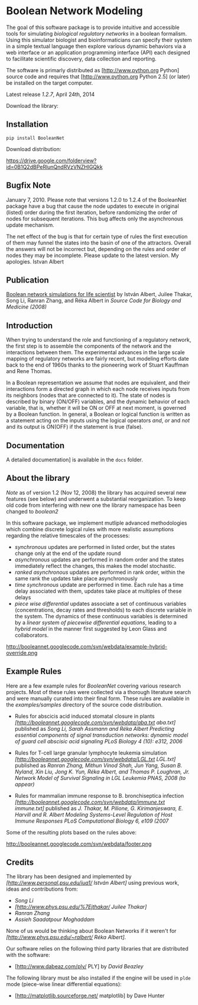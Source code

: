 Boolean Network Modeling
========================

The goal of this software package is to provide intuitive and accessible tools for simulating *biological regulatory networks*
in a boolean formalism. Using this simulator biologist and bioinformaticians can specify their system in a simple textual language then
explore various dynamic behaviors via a web interface or an application programming interface (API) each designed to facilitate scientific discovery,
data collection and reporting.

The software is primarly distributed as [http://www.python.org Python] source code and requires that [http://www.python.org Python 2.5] (or later)
be installed on the target computer.

Latest release *1.2.7*, April 24th, 2014

Download the library:

Installation
------------

	pip install BooleanNet

Download distribution:

https://drive.google.com/folderview?id=0B1Q2dBPeRlunQndRVzVNZHlGQkk

Bugfix Note
-----------

January 7, 2010. Please note that versions 1.2.0 to 1.2.4 of the BooleanNet package have  a bug that cause the node updates to execute in original (listed) order during the first iteration, before randomizing the order of nodes for subsequent iterations. This bug affects only the asynchronous update mechanism. 

The net effect of the bug is that for certain type of rules the first execution of them may funnel the states into the basin of one of the attractors. Overall the answers will not be incorrect but, depending on the rules and order of nodes they may be incomplete. Please update to the latest version. My apologies. Istvan Albert

Publication
-----------

[Boolean network simulations for life scientist](http://www.scfbm.org/content/3/1/16) by István Albert, Juilee Thakar, Song Li, Ranran Zhang, and Réka Albert in *Source Code for Biology and Medicine (2008)* 

Introduction
------------

When trying to understand the role and functioning of a regulatory network,
the first step is to assemble the components of the network and the interactions
between them. The experimental advances in the large scale mapping of regulatory networks are fairly recent, but modeling efforts date back to the end of 1960s thanks to the pioneering work of Stuart Kauffman and Rene Thomas.

In a Boolean representation we assume that nodes are equivalent, and their interactions form a directed graph in which each node receives inputs from its neighbors (nodes that are connected to it). The state of nodes is described by binary (ON/OFF) variables, and the dynamic behavior of each variable, that is, whether it will be ON or OFF at next moment, is governed by a Boolean function. In general, a Boolean or logical function is written as a statement acting on the inputs using the logical operators *and*, *or* and *not* and its output is ON(OFF) if the statement is true (false).


Documentation
--------------

A detailed documentation] is available in the `docs` folder. 

About the library
-----------------

*Note* as of version 1.2 (Nov 12, 2008) the library has acquired several new features (see below) and underwent a substantial reorganization. To keep old code from interfering with new one the library namespace has been changed to *boolean2*

In this software package, we implement mutliple advanced methodologies which combine discrete logical rules with more realistic assumptions regarding the relative timescales of the  processes:

  * *synchronous* updates are performed in listed order, but the states change only at the end of the update round
  * *asynchronous* updates are performed in random order and the states immediately reflect the changes, this makes the model stochastic. 
  * *ranked asynchronous* updates are performed in rank order, within the same rank the updates take place asynchronously
  * *time synchronous* update are performed in time. Each rule has a time delay associated with them, updates take place at multiples of these delays
  * *piece wise differential* updates associate a set of continuous variables (concentrations, decay rates and thresholds) to each discrete variable in the system. The dynamics of these continuous variables is determined by a _linear system of piecewise differential equations_, leading to a *hybrid model* in the manner first suggested by Leon Glass and collaborators.

http://booleannet.googlecode.com/svn/webdata/example-hybrid-override.png

Example Rules
-------------

Here are a few example rules for *BooleanNet* covering various research projects. Most of these rules were collected via a thorough literature search and were manually curated into their final form. These rules are available in the *examples/samples* directory of the source code distribution.


 * Rules for abscicis acid induced stomatal closure in plants  *[http://booleannet.googlecode.com/svn/webdata/aba.txt aba.txt]* published as _Song Li, Sarah Assmann and Réka Albert *Predicting essential components of signal transduction networks: dynamic model of guard cell abscisic acid signaling* PLoS Biology 4 (10): e312, 2006_
 
 * Rules for T-cell large granular lymphocyte leukemia simulation  *[http://booleannet.googlecode.com/svn/webdata/LGL.txt LGL.txt]* published as _Ranran Zhang, Mithun Vinod Shah, Jun Yang, Susan B. Nyland, Xin Liu, Jong K. Yun, Réka Albert, and Thomas P. Loughran, Jr. *Network Model of Survival Signaling in LGL Leukemia* PNAS, 2008 (to appear)_

 * Rules for mammalian immune response to B. bronchiseptica infection  *[http://booleannet.googlecode.com/svn/webdata/immune.txt immune.txt]* published as _J. Thakar, M. Pilione, G. Kirimanjeswara, E. Harvill and R. Albert *Modeling Systems-Level Regulation of Host Immune Responses* PLoS Computational Biology 6, e109 (2007_
 
Some of the resulting plots based on the rules above:

http://booleannet.googlecode.com/svn/webdata/footer.png 

Credits
-------

The library has been designed and implemented by *[http://www.personal.psu.edu/iua1/ István Albert]* using previous work, ideas and contributions from:
  * *Song Li*
  * *[http://www.phys.psu.edu/%7Ejthakar/ Juilee Thakar]*
  * *Ranran Zhang*
  * *Assieh Saadatpour Moghaddam* 

None of us would be thinking about Boolean Networks if it weren't for *[http://www.phys.psu.edu/~ralbert/ Réka Albert]*.

Our software relies on the following third party libraries that are distributed with  the software:

  * [http://www.dabeaz.com/ply/ PLY] by *David Beazley*

The following library must be also installed if the engine will be used in `plde` mode (piece-wise linear differential equations):

  * [http://matplotlib.sourceforge.net/ matplotlib] by Dave Hunter
